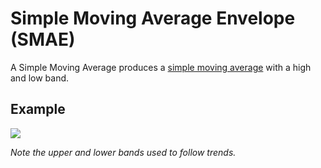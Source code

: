 # Simple Moving Average Envelope (SMAE)

A Simple Moving Average produces a [simple moving average](https://docs.hedgehog.market/libraries/average/#simple_moving_average) with a high and low band.


## Example

![](https://doc-assets-k7d4.s3.amazonaws.com/sma-env-indicator.png)

_Note the upper and lower bands used to follow trends._
